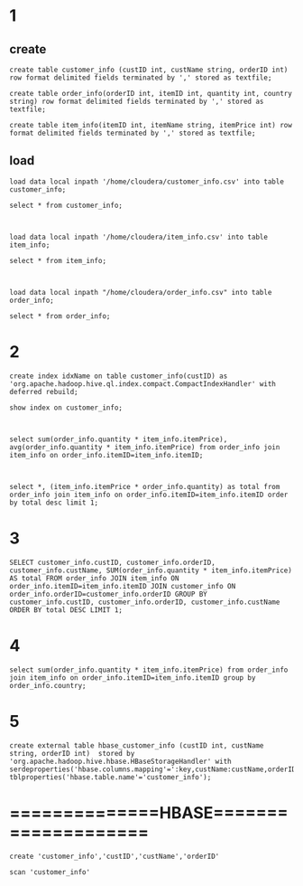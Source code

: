 # 1

## create

    create table customer_info (custID int, custName string, orderID int) row format delimited fields terminated by ',' stored as textfile;

    create table order_info(orderID int, itemID int, quantity int, country string) row format delimited fields terminated by ',' stored as textfile;

    create table item_info(itemID int, itemName string, itemPrice int) row format delimited fields terminated by ',' stored as textfile;


## load

    load data local inpath '/home/cloudera/customer_info.csv' into table customer_info;

    select * from customer_info;



    load data local inpath '/home/cloudera/item_info.csv' into table item_info;

    select * from item_info;



    load data local inpath "/home/cloudera/order_info.csv" into table order_info;

    select * from order_info;



# 2


    create index idxName on table customer_info(custID) as 'org.apache.hadoop.hive.ql.index.compact.CompactIndexHandler' with deferred rebuild;

    show index on customer_info;



    select sum(order_info.quantity * item_info.itemPrice), avg(order_info.quantity * item_info.itemPrice) from order_info join item_info on order_info.itemID=item_info.itemID;



    select *, (item_info.itemPrice * order_info.quantity) as total from order_info join item_info on order_info.itemID=item_info.itemID order by total desc limit 1;



# 3


    SELECT customer_info.custID, customer_info.orderID, customer_info.custName, SUM(order_info.quantity * item_info.itemPrice) AS total FROM order_info JOIN item_info ON order_info.itemID=item_info.itemID JOIN customer_info ON order_info.orderID=customer_info.orderID GROUP BY customer_info.custID, customer_info.orderID, customer_info.custName ORDER BY total DESC LIMIT 1;



# 4

    select sum(order_info.quantity * item_info.itemPrice) from order_info join item_info on order_info.itemID=item_info.itemID group by order_info.country;




# 5

    create external table hbase_customer_info (custID int, custName string, orderID int)  stored by 'org.apache.hadoop.hive.hbase.HBaseStorageHandler' with serdeproperties('hbase.columns.mapping'=':key,custName:custName,orderID:orderID') tblproperties('hbase.table.name'='customer_info');




















# ==============HBASE====================


    create 'customer_info','custID','custName','orderID'

    scan 'customer_info'